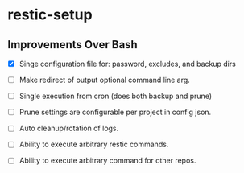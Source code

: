 # restic-setup

## Improvements Over Bash

- [x] Singe configuration file for: password, excludes, and backup dirs
- [ ] Make redirect of output optional command line arg.
- [ ] Single execution from cron (does both backup and prune)
- [ ] Prune settings are configurable per project in config json.
- [ ] Auto cleanup/rotation of logs.
- [ ] Ability to execute arbitrary restic commands.
- [ ] Ability to execute arbitrary command for other repos.

